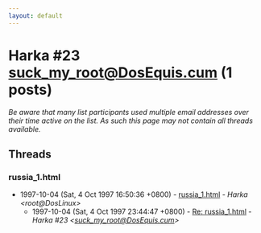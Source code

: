 ```yaml
---
layout: default
---
```


# Harka #23 <suck_my_root@DosEquis.cum> (1 posts)

_Be aware that many list participants used multiple email addresses over their time active on the list. As such this page may not contain all threads available._

## Threads

### russia_1.html
+ 1997-10-04 (Sat, 4 Oct 1997 16:50:36 +0800) - [russia_1.html](/archive/1997/10/63c60bc31fb957ec9eb9eef708417753790b265669ad5d2be3ad3439d9d8488a) - _Harka \<root@DosLinux\>_
  + 1997-10-04 (Sat, 4 Oct 1997 23:44:47 +0800) - [Re: russia_1.html](/archive/1997/10/bffd2b7a7e6b777bc007d5b710513a75b90394b105d5d28c61e49131d8caca49) - _Harka #23 \<suck_my_root@DosEquis.cum\>_

